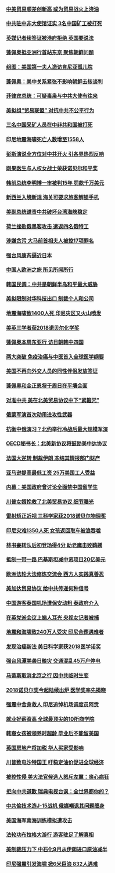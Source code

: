 #### [中美贸易顺差创新高 或为贸易战火上浇油](../pages/nsc418/n10765428.md?t=10070331) 

#### [中共驻中非大使馆证实 3名中国矿工被打死](../pages/nsc418/n10765350.md?t=10070331) 

#### [英媒记者续签证被港府拒绝 英国要说法](../pages/nsc418/n10765285.md?t=10070331) 

#### [蓬佩奥抵亚洲行首站东京 聚焦朝鲜问题](../pages/nsc418/n10765171.md?t=10070331) 

#### [组图：美国第一夫人造访肯尼亚孤儿院](../pages/nsc418/n10764950.md?t=10070331) 

#### [蓬佩奥：美中关系紧张不影响朝鲜去核谈判](../pages/nsc418/n10764368.md?t=10070331) 

#### [菲律宾总统：可疑毒枭与中共大使有往来](../pages/nsc418/n10764188.md?t=10070331) 

#### [美拟组“贸易联盟” 对抗中共不公平行为](../pages/nsc418/n10764268.md?t=10070331) 

#### [三名中国采矿人员在中非共和国被打死](../pages/nsc418/n10764158.md?t=10070331) 

#### [印尼地震海啸死亡人数增至1558人](../pages/nsc418/n10763887.md?t=10070331) 

#### [彭斯演说全方位对中共开火 引各界热烈反响](../pages/nsc418/n10763272.md?t=10070331) 

#### [刚果医生与人权女战士荣获诺贝尔和平奖](../pages/nsc418/n10763082.md?t=10070331) 

#### [韩前总统李明博一审被判15年 罚款千万美元](../pages/nsc418/n10762822.md?t=10070331) 

#### [新西兰入境新规 海关可要求旅客解锁手机](../pages/nsc418/n10762852.md?t=10070331) 

#### [美副总统谴责中共破坏台湾海峡稳定](../pages/nsc418/n10761433.md?t=10070331) 

#### [荷兰挫败俄黑客攻击 遣返四名俄特工](../pages/nsc418/n10760997.md?t=10070331) 

#### [涉嫌贪污 大马前首相夫人被控17项罪名](../pages/nsc418/n10760600.md?t=10070331) 

#### [强台风康芮逼近日本](../pages/nsc418/n10760088.md?t=10070331) 

#### [中国人欧洲之旅 所见所闻所行](../pages/nsc418/n10754227.md?t=10070331) 

#### [韩国民调：中共是朝鲜半岛和平最大威胁](../pages/nsc418/n10758812.md?t=10070331) 

#### [美拟限制对华科技出口 制裁个人和公司](../pages/nsc418/n10758676.md?t=10070331) 

#### [地震海啸致1400人死 印尼灾区又火山喷发](../pages/nsc418/n10758655.md?t=10070331) 

#### [美英三学者获2018诺贝尔化学奖](../pages/nsc418/n10758250.md?t=10070331) 

#### [蓬佩奥本周东亚行 访日朝韩中四国](../pages/nsc418/n10757819.md?t=10070331) 

#### [两大突破 免疫治癌与中医首入全球医学纲要](../pages/nsc418/n10757153.md?t=10070331) 

#### [美国不再向外交人员的同性伴侣发放签证](../pages/nsc418/n10756972.md?t=10070331) 

#### [蓬佩奥和金正恩将于周日在平壤会面](../pages/nsc418/n10756821.md?t=10070331) 

#### [对准中共 美在北美贸易协议中下“紧箍咒”](../pages/nsc418/n10756876.md?t=10070331) 

#### [俄蒙军演首次动用进攻性武器](../pages/nsc418/n10756836.md?t=10070331) 

#### [抗衡中俄演习？北约举行冷战后最大规模军演](../pages/nsc418/n10756682.md?t=10070331) 

#### [OECD秘书长：北美新协议将鼓励美中达协议](../pages/nsc418/n10756498.md?t=10070331) 

#### [法国大逆转 制裁伊朗 冻结其情报部门财产](../pages/nsc418/n10756287.md?t=10070331) 

#### [亚马逊提高最低工资 25万美国工人受益](../pages/nsc418/n10756248.md?t=10070331) 

#### [内幕：美国政府曾讨论全面禁中国留学生](../pages/nsc418/n10756116.md?t=10070331) 

#### [川普女婿挽救了北美贸易协议 细节曝光](../pages/nsc418/n10756114.md?t=10070331) 

#### [雷射矫正近视 三科学家获2018诺贝尔物理奖](../pages/nsc418/n10755796.md?t=10070331) 

#### [印尼灾难1350人死 女孩返回取车被浪吞噬](../pages/nsc418/n10755562.md?t=10070331) 

#### [林书豪转队后初登场得4分 助老鹰击败鹈鹕](../pages/nsc418/n10755398.md?t=10070331) 

#### [抵制一带一路 巴基斯坦减中资项目20亿美元](../pages/nsc418/n10754852.md?t=10070331) 

#### [欧洲法轮大法修炼交流会 西方人实践真善忍](../pages/nsc418/n10753531.md?t=10070331) 

#### [美加达贸易协议 给中共传递何种信号](../pages/nsc418/n10754031.md?t=10070331) 

#### [中国游客泰国机场遭保安动粗 泰政府介入](../pages/nsc418/n10754049.md?t=10070331) 

#### [在英党派会议上搧人耳光 央视女记者被捕](../pages/nsc418/n10753976.md?t=10070331) 

#### [地震和海啸致240万人受灾 印尼合葬遇难者](../pages/nsc418/n10753947.md?t=10070331) 

#### [发现治癌新法 美日科学家获2018医学诺奖](../pages/nsc418/n10753580.md?t=10070331) 

#### [强台风潭美袭日酿灾 交通混乱45万户停电](../pages/nsc418/n10753512.md?t=10070331) 

#### [马蒂斯取消北京之行 因中共临时生变](../pages/nsc418/n10753298.md?t=10070331) 

#### [2018诺贝尔奖今起陆续出炉 医学奖率先揭晓](../pages/nsc418/n10753118.md?t=10070331) 

#### [强震中舍身救人 印尼追悼机场调度员阿贡](../pages/nsc418/n10752506.md?t=10070331) 

#### [就业好薪资高 全球最顶尖的10所商学院](../pages/nsc418/n10752631.md?t=10070331) 

#### [韩裔女孩被领养时超龄 毕业后不能留美国](../pages/nsc418/n10752626.md?t=10070331) 

#### [英国房地产将加税 华人买家受影响](../pages/nsc418/n10751736.md?t=10070331) 

#### [川普致电沙特国王 吁稳定油价促进全球经济](../pages/nsc418/n10751523.md?t=10070331) 

#### [被控性侵 美大法官候选人怒斥左翼：丧心病狂](../pages/nsc418/n10751230.md?t=10070331) 

#### [拒向中共道歉 瑞典电视台讽：全世界都你的？](../pages/nsc418/n10750912.md?t=10070331) 

#### [中共偷技术造J-15战机 俄媒嘲讽其问题缠身](../pages/nsc418/n10747129.md?t=10070331) 

#### [美国海军南海训练模拟遭攻击](../pages/nsc418/n10750478.md?t=10070331) 

#### [法轮功布拉格大游行 游客驻足了解真相](../pages/nsc418/n10749360.md?t=10070331) 

#### [美制裁压力下 中石化9月从伊朗进口原油减半](../pages/nsc418/n10750277.md?t=10070331) 

#### [印尼强震引发海啸 掀6米巨浪 832人遇难](../pages/nsc418/n10750394.md?t=10070331) 

